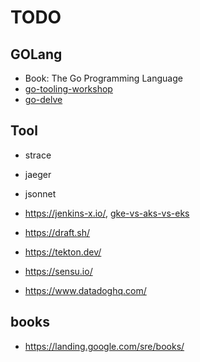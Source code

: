 # TODO

## GOLang

* Book: The Go Programming Language
* [go-tooling-workshop](https://github.com/campoy/go-tooling-workshop)
* [go-delve](https://github.com/go-delve/delve)

## Tool

* strace
* jaeger

* jsonnet
* https://jenkins-x.io/, [gke-vs-aks-vs-eks](https://blog.hasura.io/gke-vs-aks-vs-eks-411f080640dc/)
* https://draft.sh/
* https://tekton.dev/

* https://sensu.io/
* https://www.datadoghq.com/

## books

* https://landing.google.com/sre/books/